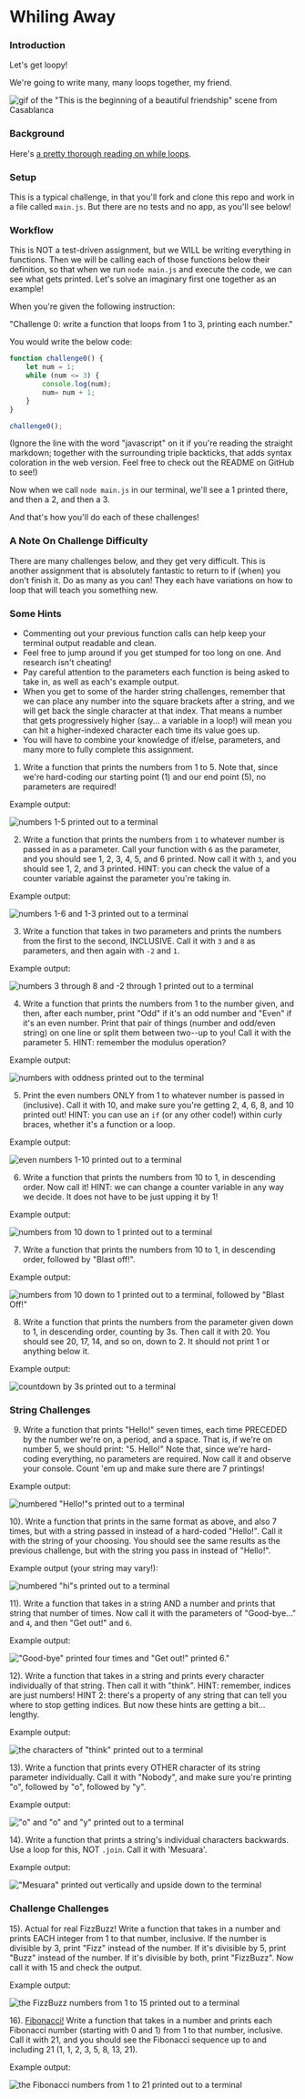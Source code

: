 # Whiling Away

### Introduction

Let's get loopy!

We're going to write many, many loops together, my friend.

![gif of the "This is the beginning of a beautiful friendship" scene from Casablanca](./assets/beautiful-friendship.gif)


### Background

Here's [a pretty thorough reading on while loops](https://www.javascripttutorial.net/javascript-while-loop/).


### Setup

This is a typical challenge, in that you'll fork and clone this repo and work in a file called `main.js`. But there are no tests and no app, as you'll see below!


### Workflow

This is NOT a test-driven assignment, but we WILL be writing everything in functions. Then we will be calling each of those functions below their definition, so that when we run `node main.js` and execute the code, we can see what gets printed. Let's solve an imaginary first one together as an example!

When you're given the following instruction:

"Challenge 0: write a function that loops from 1 to 3, printing each number."

You would write the below code: 
```javascript
function challenge0() {
    let num = 1;
    while (num <= 3) {
        console.log(num);
        num= num + 1;
    }
}

challenge0();
```
(Ignore the line with the word "javascript" on it if you're reading the straight markdown; together with the  surrounding triple backticks, that adds syntax coloration in the web version. Feel free to check out the README on GitHub to see!)

Now when we call `node main.js` in our terminal, we'll see a 1 printed there, and then a 2, and then a 3.

And that's how you'll do each of these challenges!


### A Note On Challenge Difficulty

There are many challenges below, and they get very difficult. This is another assignment that is absolutely fantastic to return to if (when) you don't finish it. Do as many as you can! They each have variations on how to loop that will teach you something new.


### Some Hints

* Commenting out your previous function calls can help keep your terminal output readable and clean.
* Feel free to jump around if you get stumped for too long on one. And research isn't cheating!
* Pay careful attention to the parameters each function is being asked to take in, as well as each's example output.
* When you get to some of the harder string challenges, remember that we can place any number into the square brackets after a string, and we will get back the single character at that index. That means a number that gets progressively higher (say... a variable in a loop!) will mean you can hit a higher-indexed character each time its value goes up.
* You will have to combine your knowledge of if/else, parameters, and many more to fully complete this assignment.



1) Write a function that prints the numbers from 1 to 5. Note that, since we're hard-coding our starting point (1) and our end point (5), no parameters are required!

Example output:

![numbers 1-5 printed out to a terminal](./assets/challenge-1.png)

2) Write a function that prints the numbers from `1` to whatever number is passed in as a parameter. Call your function with `6` as the parameter, and you should see 1, 2, 3, 4, 5, and 6 printed. Now call it with `3`, and you should see 1, 2, and 3 printed. HINT: you can check the value of a counter variable against the parameter you're taking in.

Example output:

![numbers 1-6 and 1-3 printed out to a terminal](./assets/challenge-2.png)

3) Write a function that takes in two parameters and prints the numbers from the first to the second, INCLUSIVE. Call it with `3` and `8` as parameters, and then again with `-2` and `1`.

Example output:

![numbers 3 through 8 and -2 through 1 printed out to a terminal](./assets/challenge-3.png)

4) Write a function that prints the numbers from 1 to the number given, and then, after each number, print "Odd" if it's an odd number and "Even" if it's an even number. Print that pair of things (number and odd/even string) on one line or split them between two--up to you! Call it with the parameter 5. HINT: remember the modulus operation?

Example output:

![numbers with oddness printed out to the terminal](./assets/challenge-4.png)

5) Print the even numbers ONLY from 1 to whatever number is passed in (inclusive). Call it with 10, and make sure you're getting 2, 4, 6, 8, and 10 printed out! HINT: you can use an `if` (or any other code!) within curly braces, whether it's a function or a loop.

Example output:

![even numbers 1-10 printed out to a terminal](./assets/challenge-5.png)

6) Write a function that prints the numbers from 10 to 1, in descending order. Now call it! HINT: we can change a counter variable in any way we decide. It does not have to be just upping it by 1!

Example output:

![numbers from 10 down to 1 printed out to a terminal](./assets/challenge-6.png)

7) Write a function that prints the numbers from 10 to 1, in descending order, followed by "Blast off!".

Example output:

![numbers from 10 down to 1 printed out to a terminal, followed by "Blast Off!"](./assets/challenge-7.png)

8) Write a function that prints the numbers from the parameter given down to 1, in descending order, counting by 3s. Then call it with 20. You should see 20, 17, 14, and so on, down to 2. It should not print 1 or anything below it.

Example output:

![countdown by 3s printed out to a terminal](./assets/challenge-8.png)



### String Challenges

9) Write a function that prints "Hello!" seven times, each time PRECEDED by the number we're on, a period, and a space. That is, if we're on number 5, we should print: "5. Hello!" Note that, since we're hard-coding everything, no parameters are required. Now call it and observe your console. Count 'em up and make sure there are 7 printings!

Example output:

![numbered "Hello!"s printed out to a terminal](./assets/challenge-9.png)

10). Write a function that prints in the same format as above, and also 7 times, but with a string passed in instead of a hard-coded "Hello!". Call it with the string of your choosing. You should see the same results as the previous challenge, but with the string you pass in instead of "Hello!".

Example output (your string may vary!):

![numbered "hi"s printed out to a terminal](./assets/challenge-10.png)

11). Write a function that takes in a string AND a number and prints that string that number of times. Now call it with the parameters of "Good-bye..." and `4`, and then "Get out!" and `6`.

Example output:

!["Good-bye" printed four times and "Get out!" printed 6."](./assets/challenge-11.png)

12). Write a function that takes in a string and prints every character individually of that string. Then call it with "think". HINT: remember, indices are just numbers! HINT 2: there's a property of any string that can tell you where to stop getting indices. But now these hints are getting a bit... lengthy.

Example output:

![the characters of "think" printed out to a terminal](./assets/challenge-12.png)

13). Write a function that prints every OTHER character of its string parameter individually. Call it with "Nobody", and make sure you're printing "o", followed by "o", followed by "y".

Example output:

!["o" and "o" and "y" printed out to a terminal](./assets/challenge-13.png)

14). Write a function that prints a string's individual characters backwards. Use a loop for this, NOT `.join`. Call it with 'Mesuara'.

Example output:

!["Mesuara" printed out vertically and upside down to the terminal](./assets/challenge-14.png)



### Challenge Challenges

15). Actual for real FizzBuzz! Write a function that takes in a number and prints EACH integer from 1 to that number, inclusive. If the number is divisible by 3, print "Fizz" instead of the number. If it's divisible by 5, print "Buzz" instead of the number. If it's divisible by both, print "FizzBuzz". Now call it with 15 and check the output.

Example output:

![the FizzBuzz numbers from 1 to 15 printed out to a terminal](./assets/challenge-15.png)

16). [Fibonacci!](https://en.wikipedia.org/wiki/Fibonacci_number) Write a function that takes in a number and prints each Fibonacci number (starting with 0 and 1) from 1 to that number, inclusive. Call it with 21, and you should see the Fibonacci sequence up to and including 21 (1, 1, 2, 3, 5, 8, 13, 21).

Example output:

![the Fibonacci numbers from 1 to 21 printed out to a terminal](./assets/challenge-16.png)
